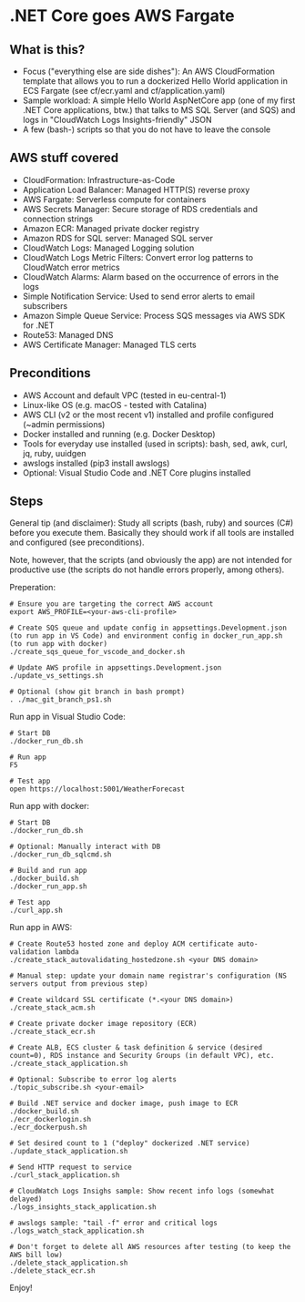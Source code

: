 # .NET Core goes AWS Fargate

## What is this?

- Focus ("everything else are side dishes"): An AWS CloudFormation template that allows you to run a dockerized Hello World application in ECS Fargate (see cf/ecr.yaml and cf/application.yaml)
- Sample workload: A simple Hello World AspNetCore app (one of my first .NET Core applications, btw.) that talks to MS SQL Server (and SQS) and logs in "CloudWatch Logs Insights-friendly" JSON
- A few (bash-) scripts so that you do not have to leave the console

## AWS stuff covered

- CloudFormation: Infrastructure-as-Code
- Application Load Balancer: Managed HTTP(S) reverse proxy
- AWS Fargate: Serverless compute for containers
- AWS Secrets Manager: Secure storage of RDS credentials and connection strings
- Amazon ECR: Managed private docker registry
- Amazon RDS for SQL server: Managed SQL server
- CloudWatch Logs: Managed Logging solution
- CloudWatch Logs Metric Filters: Convert error log patterns to CloudWatch error metrics
- CloudWatch Alarms: Alarm based on the occurrence of errors in the logs
- Simple Notification Service: Used to send error alerts to email subscribers 
- Amazon Simple Queue Service: Process SQS messages via AWS SDK for .NET
- Route53: Managed DNS
- AWS Certificate Manager: Managed TLS certs

## Preconditions

- AWS Account and default VPC (tested in eu-central-1)
- Linux-like OS (e.g. macOS - tested with Catalina)
- AWS CLI (v2 or the most recent v1) installed and profile configured (~admin permissions)
- Docker installed and running (e.g. Docker Desktop)
- Tools for everyday use installed (used in scripts): bash, sed, awk, curl, jq, ruby, uuidgen
- awslogs installed (pip3 install awslogs)
- Optional: Visual Studio Code and .NET Core plugins installed

## Steps

General tip (and disclaimer): Study all scripts (bash, ruby) and sources (C#) before you execute them. Basically they should work if all tools are installed and configured (see preconditions). 

Note, however, that the scripts (and obviously the app) are not intended for productive use (the scripts do not handle errors properly, among others).

Preperation:

    # Ensure you are targeting the correct AWS account
    export AWS_PROFILE=<your-aws-cli-profile>

    # Create SQS queue and update config in appsettings.Development.json (to run app in VS Code) and environment config in docker_run_app.sh (to run app with docker)
    ./create_sqs_queue_for_vscode_and_docker.sh

    # Update AWS profile in appsettings.Development.json
    ./update_vs_settings.sh 

    # Optional (show git branch in bash prompt)
    . ./mac_git_branch_ps1.sh

Run app in Visual Studio Code:

    # Start DB
    ./docker_run_db.sh

    # Run app
    F5

    # Test app
    open https://localhost:5001/WeatherForecast

Run app with docker:

    # Start DB
    ./docker_run_db.sh

    # Optional: Manually interact with DB
    ./docker_run_db_sqlcmd.sh

    # Build and run app
    ./docker_build.sh
    ./docker_run_app.sh

    # Test app
    ./curl_app.sh

Run app in AWS:

    # Create Route53 hosted zone and deploy ACM certificate auto-validation lambda
    ./create_stack_autovalidating_hostedzone.sh <your DNS domain>

    # Manual step: update your domain name registrar's configuration (NS servers output from previous step)

    # Create wildcard SSL certificate (*.<your DNS domain>)
    ./create_stack_acm.sh

    # Create private docker image repository (ECR)
    ./create_stack_ecr.sh
    
    # Create ALB, ECS cluster & task definition & service (desired count=0), RDS instance and Security Groups (in default VPC), etc.
    ./create_stack_application.sh

    # Optional: Subscribe to error log alerts
    ./topic_subscribe.sh <your-email>

    # Build .NET service and docker image, push image to ECR
    ./docker_build.sh
    ./ecr_dockerlogin.sh
    ./ecr_dockerpush.sh 

    # Set desired count to 1 ("deploy" dockerized .NET service)
    ./update_stack_application.sh

    # Send HTTP request to service
    ./curl_stack_application.sh
   
    # CloudWatch Logs Insighs sample: Show recent info logs (somewhat delayed)
    ./logs_insights_stack_application.sh

    # awslogs sample: "tail -f" error and critical logs
    ./logs_watch_stack_application.sh

    # Don't forget to delete all AWS resources after testing (to keep the AWS bill low)
    ./delete_stack_application.sh 
    ./delete_stack_ecr.sh

Enjoy!
